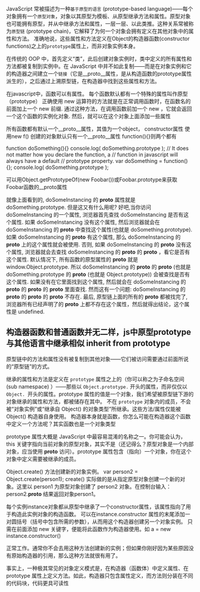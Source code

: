 JavaScript 常被描述为一种`基于原型的语言` (prototype-based language)——每个对象拥有一个`原型对象`，对象以其原型为模板、从原型继承方法和属性。原型对象也可能拥有原型，并从中继承方法和属性，一层一层、以此类推。这种关系常被称为`原型链` (prototype chain)，它解释了为何一个对象会拥有定义在其他对象中的属性和方法。
准确地说，这些属性和方法定义在Object的构造器函数(constructor functions)之上的`prototype`属性上，而非对象实例本身。

在传统的 OOP 中，首先定义“类”，此后创建对象实例时，类中定义的所有属性和方法都被复制到实例中。在 JavaScript 中并不如此复制——而是在对象实例和它的构造器之间建立一个`链接`（它是__proto__属性，是从构造函数的prototype属性派生的），之后通过上溯原型链，在构造器中找到这些属性和方法。

在javascript中，函数可以有属性。 每个函数默认都有一个特殊的属性叫作原型（prototype）
正确使用 new 运算符的方法就是在正常调用函数时，在函数名的前面加上一个 new 前缀. 通过这种方法，在调用函数前加一个 new ，它就会返回一个这个函数的实例化对象. 然后，就可以在这个对象上面添加一些属性

所有函数都有默认一个__proto__属性，其值为一个object，    constructor属性
使用new f() 创建的对象默认只有一个__proto__属性    function(){}则两个都有

function doSomething(){}
console.log( doSomething.prototype );
// It does not matter how you declare the function, a
//  function in javascript will always have a default
//  prototype property.
var doSomething = function(){};
console.log( doSomething.prototype );

可以用Object.getPrototypeOf(new Foobar())或Foobar.prototype来获取Foobar函数的__proto属性

就像上面看到的, doSomeInstancing 的 __proto__ 属性就是doSomething.prototype. 但是这又有什么用呢? 好吧,当你访问 doSomeInstancing 的一个属性, 浏览器首先查找 doSomeInstancing 是否有这个属性. 如果 doSomeInstancing 没有这个属性, 然后浏览器就会在 doSomeInstancing 的 __proto__ 中查找这个属性(也就是 doSomething.prototype). 如果 doSomeInstancing 的 __proto__ 有这个属性, 那么 doSomeInstancing 的 __proto__ 上的这个属性就会被使用. 否则, 如果 doSomeInstancing 的 __proto__ 没有这个属性, 浏览器就会去查找 doSomeInstancing 的 __proto__ 的 __proto__ ，看它是否有这个属性. 默认情况下, 所有函数的原型属性的 __proto__ 就是 window.Object.prototype. 所以 doSomeInstancing 的 __proto__ 的 __proto__ (也就是 doSomething.prototype 的 __proto__ (也就是 Object.prototype)) 会被查找是否有这个属性. 如果没有在它里面找到这个属性, 然后就会在 doSomeInstancing 的 __proto__ 的 __proto__ 的 __proto__ 里面查找. 然而这有一个问题: doSomeInstancing 的 __proto__ 的 __proto__ 的 __proto__ 不存在. 最后, 原型链上面的所有的 __proto__ 都被找完了, 浏览器所有已经声明了的 __proto__ 上都不存在这个属性，然后就得出结论，这个属性是 undefined.

## 构造器函数和普通函数并无二样，js中原型prototype与其他语言中继承相似 inherit from prototype

原型链中的方法和属性没有被复制到其他对象——它们被访问需要通过前面所说的“原型链”的方式。

继承的属性和方法是定义在 `prototype` 属性之上的（你可以称之为子命名空间 (sub namespace) ）——那些以 `Object.prototype.` 开头的属性，而非仅仅以 `Object. `开头的属性。prototype 属性的值是一个对象，我们希望被原型链下游的对象继承的属性和方法，都被储存在其中。
不在 `prototype` 对象内的成员，不会被“对象实例”或“继承自 Object() 的对象类型”所继承。这些方法/属性仅能被 Object() 构造器自身使用。
构造器本身就是函数，你怎么可能在构造器这个函数中定义一个方法呢？其实函数也是一个对象类型

prototype 属性大概是 JavaScript 中最容易混淆的名称之一。你可能会认为，this 关键字指向当前对象的原型对象，其实不是（还记得么？原型对象是一个内部对象，应当使用 __proto__ 访问）。prototype 属性包含（指向）一个对象，你在这个对象中定义需要被继承的成员。

 Object.create() 方法创建新的对象实例。
var person2 = Object.create(person1);
create() 实际做的是从指定原型对象创建一个新的对象。这里以 person1 为原型对象创建了 person2 对象。在控制台输入：
person2.__proto__ 结果返回对象person1。

每个实例instance对象都从原型中继承了一个constructor属性，该属性指向了用于构造此实例对象的构造函数。
可以在instance.constructor 属性的末尾添加一对圆括号（括号中包含所需的参数），从而用这个构造器创建另一个对象实例。
只需在前面添加 new 关键字，便能将此函数作为构造器使用。如 a = new instance.constructor()

正常工作。通常你不会去用这种方法创建新的实例；但如果你刚好因为某些原因没有原始构造器的引用，那么这种方法就很有用了。

事实上，一种极其常见的对象定义模式是，在构造器（函数体）中定义属性、在 prototype 属性上定义方法。如此，构造器只包含属性定义，而方法则分装在不同的代码块，代码更具可读性
